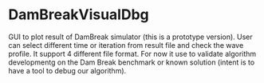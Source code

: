 # DamBreakVisualDbg
GUI to plot result of DamBreak simulator (this is a prototype version). User can select different time or iteration from result file and check the wave profile. It support 4 different file format. For now it use to validate algorithm developmentg on the Dam Break benchmark or known solution (intent is to have a tool to debug our algorithm).
